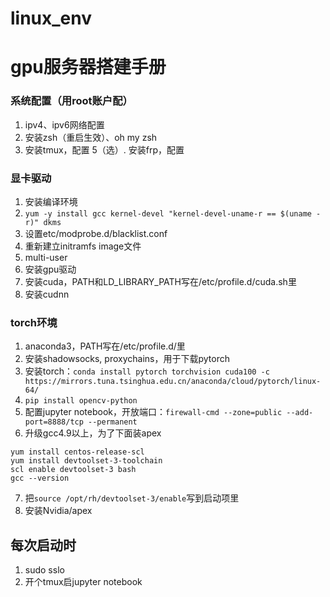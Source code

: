 # linux_env

# gpu服务器搭建手册

### 系统配置（用root账户配）
1. ipv4、ipv6网络配置
3. 安装zsh（重启生效）、oh my zsh
4. 安装tmux，配置
5（选）. 安装frp，配置

### 显卡驱动
1. 安装编译环境
2. `yum -y install gcc kernel-devel "kernel-devel-uname-r == $(uname -r)" dkms`
3. 设置etc/modprobe.d/blacklist.conf 
4. 重新建立initramfs image文件
5. multi-user
6. 安装gpu驱动
7. 安装cuda，PATH和LD_LIBRARY_PATH写在/etc/profile.d/cuda.sh里
8. 安装cudnn

### torch环境
1. anaconda3，PATH写在/etc/profile.d/里
2. 安装shadowsocks, proxychains，用于下载pytorch
3. 安装torch：`conda install pytorch torchvision cuda100 -c https://mirrors.tuna.tsinghua.edu.cn/anaconda/cloud/pytorch/linux-64/`
4. `pip install opencv-python`
5. 配置jupyter notebook，开放端口：`firewall-cmd --zone=public --add-port=8888/tcp --permanent`
6. 升级gcc4.9以上，为了下面装apex
```
yum install centos-release-scl
yum install devtoolset-3-toolchain
scl enable devtoolset-3 bash
gcc --version
```
7. 把`source /opt/rh/devtoolset-3/enable`写到启动项里
8. 安装Nvidia/apex

## 每次启动时
1. sudo sslo
2. 开个tmux启jupyter notebook

